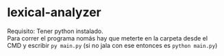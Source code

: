 # lexical-analyzer

Requisito: Tener python instalado. </br>
Para correr el programa nomás hay que meterte en la carpeta desde el CMD y escribir `py main.py` (si no jala con ese entonces es `python main.py`)
